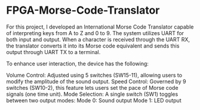 # FPGA-Morse-Code-Translator

For this project, I developed an International Morse Code Translator capable of interpreting keys from A to Z and 0 to 9. The system utilizes UART for both input and output. When a character is received through the UART RX, the translator converts it into its Morse code equivalent and sends this output through UART TX to a terminal.

To enhance user interaction, the device has the following:

Volume Control: Adjusted using 5 switches (SW15-11), allowing users to modify the amplitude of the sound output. Speed Control: Governed by 9 switches (SW10-2), this feature lets users set the pace of Morse code signals (one time unit). Mode Selection: A single switch (SW1) toggles between two output modes: Mode 0: Sound output Mode 1: LED output
